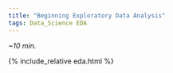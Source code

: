 ```yaml
---
title: "Beginning Exploratory Data Analysis"  
tags: Data_Science EDA
---
```


*~10 min.*

{% include_relative eda.html %}
